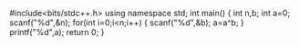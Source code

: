 #include<bits/stdc++.h>
using namespace std;
int main()
{
	int n,b;
	int a=0;
	scanf("%d",&n);
	      for(int i=0;i<n;i++)
	      {
		     scanf("%d",&b);
		     a=a^b;
	      }
	      printf("%d",a);
    return 0;
}
